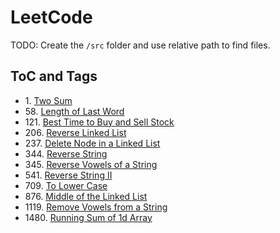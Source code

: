 # LeetCode

TODO: Create the `/src` folder and use relative path to find files.

## ToC and Tags

- 1\. [Two Sum](https://github.com/flying-yogurt/Lux/blob/master/LeetCode/0001.%20Two%20Sum/1.%20Two%20Sum.md)
- 58\. [Length of Last Word](https://github.com/flying-yogurt/Lux/blob/master/LeetCode/0058.%20Length%20of%20Last%20Word/58.%20Length%20of%20Last%20Word.md)
- 121\. [Best Time to Buy and Sell Stock](https://github.com/flying-yogurt/Lux/blob/master/LeetCode/0121.%20Best%20Time%20to%20Buy%20and%20Sell%20Stock/121.%20Best%20Time%20to%20Buy%20and%20Sell%20Stock.md)
- 206\. [Reverse Linked List](https://github.com/flying-yogurt/Lux/blob/master/LeetCode/0206.%20Reverse%20Linked%20List/206.%20Reverse%20Linked%20List.md)
- 237\. [Delete Node in a Linked List](https://github.com/flying-yogurt/Lux/blob/master/LeetCode/0237.%20Delete%20Node%20in%20a%20Linked%20List/237.%20Delete%20Node%20in%20a%20Linked%20List.md)
- 344\. [Reverse String](https://github.com/flying-yogurt/Lux/blob/master/LeetCode/0344.%20Reverse%20String/344.%20Reverse%20String.md)
- 345\. [Reverse Vowels of a String](https://github.com/flying-yogurt/Lux/blob/master/LeetCode/0345.%20Reverse%20Vowels%20of%20a%20String/345.%20Reverse%20Vowels%20of%20a%20String.md)
- 541\. [Reverse String II](https://github.com/flying-yogurt/Lux/blob/master/LeetCode/0541.%20Reverse%20String%20II/541.%20Reverse%20String%20II.md)
- 709\. [To Lower Case](https://github.com/flying-yogurt/Lux/blob/master/LeetCode/0709.%20To%20Lower%20Case/709.%20To%20Lower%20Case.md)
- 876\. [Middle of the Linked List](https://github.com/flying-yogurt/Lux/blob/master/LeetCode/0876.%20Middle%20of%20the%20Linked%20List/876.%20Middle%20of%20the%20Linked%20List.md)
- 1119\. [Remove Vowels from a String](https://github.com/flying-yogurt/Lux/blob/master/LeetCode/1119.%20Remove%20Vowels%20from%20a%20String/1119.%20Remove%20Vowels%20from%20a%20String.md)
- 1480\. [Running Sum of 1d Array](https://github.com/flying-yogurt/Lux/blob/master/LeetCode/1480.%20Running%20Sum%20of%201d%20Array/1480.%20Running%20Sum%20of%201d%20Array.md)
